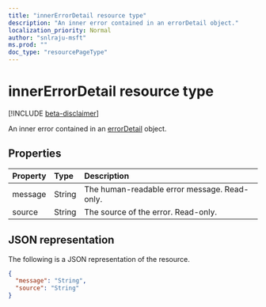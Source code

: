 ```yaml
---
title: "innerErrorDetail resource type"
description: "An inner error contained in an errorDetail object."
localization_priority: Normal
author: "snlraju-msft"
ms.prod: ""
doc_type: "resourcePageType"
---
```


# innerErrorDetail resource type

[!INCLUDE [beta-disclaimer](../../includes/beta-disclaimer.md)]

An inner error contained in an [errorDetail](errordetail.md) object.

## Properties

| Property | Type   | Description                                  |
|:---------|:-------|:---------------------------------------------|
| message  | String | The human-readable error message. Read-only. |
| source   | String | The source of the error. Read-only.          |

## JSON representation

The following is a JSON representation of the resource.

<!-- {
  "blockType": "resource",
  "optionalProperties": [

  ],
  "@odata.type": "microsoft.graph.innerErrorDetail",
  "baseType": null
}-->

```json
{
  "message": "String",
  "source": "String"
}
```

<!-- uuid: 16cd6b66-4b1a-43a1-adaf-3a886856ed98
2019-02-04 14:57:30 UTC -->
<!-- {
  "type": "#page.annotation",
  "description": "innerErrorDetail resource",
  "keywords": "",
  "section": "documentation",
  "tocPath": ""
}-->
